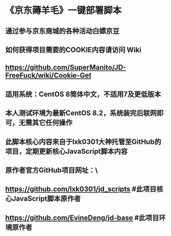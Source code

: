# 《京东薅羊毛》一键部署脚本
## 通过参与京东商城的各种活动白嫖京豆
## 如何获得项目需要的COOKIE内容请访问 Wiki 
## https://github.com/SuperManito/JD-FreeFuck/wiki/Cookie-Get
## 适用系统：CentOS 8简体中文，不适用7及更低版本
## 本人测试环境为最新CentOS 8.2，系统装完后联网即可，无需其它任何操作
## 此脚本核心内容来自于lxk0301大神托管至GitHub的项目，定期更新核心JavaScript脚本内容
## 原作者官方GitHub项目网址：\
## https://github.com/lxk0301/jd_scripts  #此项目核心JavaScript脚本原作者
## https://github.com/EvineDeng/jd-base   #此项目环境原作者
